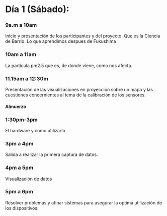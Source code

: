 # Día 1 \(Sábado\):

### 9a.m a 10am

Inicio y presentación de los participantes y del proyecto. Que es la Ciencia de Barrio. Lo que aprendimos despues de Fukushima

### 10am a 11am

La partícula pm2.5 que es, de donde viene, como nos afecta.

### 11.15am a 12:30m

Presentación de las visualizaciones en proyección sobre un mapa y las cuestiones concernientes al tema de la calibración de los sensores.

#### Almuerzo

### 1:30pm-3pm

El hardware y como utilizarlo.

### 3pm a 4pm

Salida a realizar la primera captura de datos.

### 4pm a 5pm

Visualización de datos

### 5pm  a 6pm

Resolver problemas y afinar sistemas para asegurar la optima utilización de los dispositivos.

